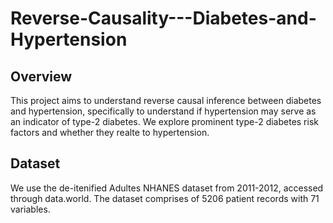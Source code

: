 # Reverse-Causality---Diabetes-and-Hypertension

## Overview
This project aims to understand reverse causal inference between diabetes and hypertension, specifically to understand if hypertension may serve as an indicator of type-2 diabetes. We explore prominent type-2 diabetes risk factors and whether they realte to hypertension.

## Dataset
We use the de-itenified Adultes NHANES dataset from 2011-2012, accessed through data.world. The dataset comprises of 5206 patient records with 71 variables.





